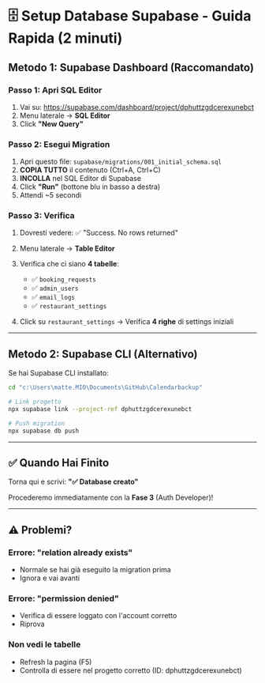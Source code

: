 # 🗄️ Setup Database Supabase - Guida Rapida (2 minuti)

## Metodo 1: Supabase Dashboard (Raccomandato)

### Passo 1: Apri SQL Editor
1. Vai su: https://supabase.com/dashboard/project/dphuttzgdcerexunebct
2. Menu laterale → **SQL Editor**
3. Click **"New Query"**

### Passo 2: Esegui Migration
1. Apri questo file: `supabase/migrations/001_initial_schema.sql`
2. **COPIA TUTTO** il contenuto (Ctrl+A, Ctrl+C)
3. **INCOLLA** nel SQL Editor di Supabase
4. Click **"Run"** (bottone blu in basso a destra)
5. Attendi ~5 secondi

### Passo 3: Verifica
1. Dovresti vedere: ✅ "Success. No rows returned"
2. Menu laterale → **Table Editor**
3. Verifica che ci siano **4 tabelle**:
   - ✅ `booking_requests`
   - ✅ `admin_users`
   - ✅ `email_logs`
   - ✅ `restaurant_settings`

4. Click su `restaurant_settings` → Verifica **4 righe** di settings iniziali

---

## Metodo 2: Supabase CLI (Alternativo)

Se hai Supabase CLI installato:

```bash
cd "c:\Users\matte.MIO\Documents\GitHub\Calendarbackup"

# Link progetto
npx supabase link --project-ref dphuttzgdcerexunebct

# Push migration
npx supabase db push
```

---

## ✅ Quando Hai Finito

Torna qui e scrivi: **"✅ Database creato"**

Procederemo immediatamente con la **Fase 3** (Auth Developer)!

---

## ⚠️ Problemi?

### Errore: "relation already exists"
- Normale se hai già eseguito la migration prima
- Ignora e vai avanti

### Errore: "permission denied"
- Verifica di essere loggato con l'account corretto
- Riprova

### Non vedi le tabelle
- Refresh la pagina (F5)
- Controlla di essere nel progetto corretto (ID: dphuttzgdcerexunebct)
